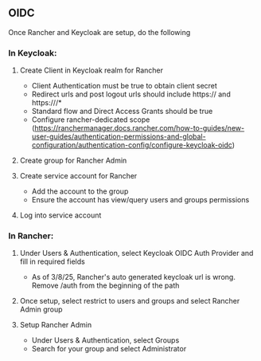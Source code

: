 ## OIDC
Once Rancher and Keycloak are setup, do the following

### In Keycloak:
1. Create Client in Keycloak realm for Rancher
	- Client Authentication must be true to obtain client secret
	- Redirect urls and post logout urls should include https://<dns> and https://<dns>/*
	- Standard flow and Direct Access Grants should be true
	- Configure rancher-dedicated scope (https://ranchermanager.docs.rancher.com/how-to-guides/new-user-guides/authentication-permissions-and-global-configuration/authentication-config/configure-keycloak-oidc)

2. Create group for Rancher Admin

3. Create service account for Rancher
	- Add the account to the group
	- Ensure the account has view/query users and groups permissions

4. Log into service account

### In Rancher:
1. Under Users & Authentication, select Keycloak OIDC Auth Provider and fill in required fields
	- As of 3/8/25, Rancher's auto generated keycloak url is wrong. Remove /auth from the beginning of the path

2. Once setup, select restrict to users and groups and select Rancher Admin group

3. Setup Rancher Admin
	- Under Users & Authentication, select Groups
	- Search for your group and select Administrator